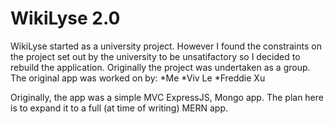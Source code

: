 # WikiLyse 2.0
WikiLyse started as a university project. However I found the
constraints on the project set out by the university to be unsatifactory
so I decided to rebuild the application.
Originally the project was undertaken as a group. The original app was worked on by:
*Me
*Viv Le
*Freddie Xu


Originally, the app was a simple MVC ExpressJS, Mongo app. The plan here is to expand
it to a full (at time of writing) MERN app.